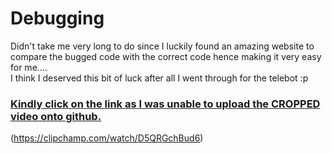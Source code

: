 # Debugging
Didn't take me very long to do since I luckily found an amazing website to compare the bugged code with the correct code hence making it very easy for me....  
I think I deserved this bit of luck after all I went through for the telebot :p 


### <ins> Kindly click on the link as I was unable to upload the CROPPED video onto github. </ins>
(https://clipchamp.com/watch/D5QRGchBud6)



